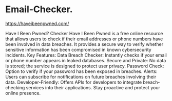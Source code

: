 # Email-Checker.

https://haveibeenpwned.com/


Have I Been Pwned? Checker Have I Been Pwned is a free online resource that allows users to check if their email addresses or phone numbers have been involved in data breaches. It provides a secure way to verify whether sensitive information has been compromised in known cybersecurity incidents.  Key Features: Data Breach Checker: Instantly checks if your email or phone number appears in leaked databases. Secure and Private: No data is stored; the service is designed to protect user privacy. Password Check: Option to verify if your password has been exposed in breaches. Alerts: Users can subscribe for notifications on future breaches involving their data. Developer-Friendly: Offers APIs for developers to integrate breach-checking services into their applications. Stay proactive and protect your online presence.


